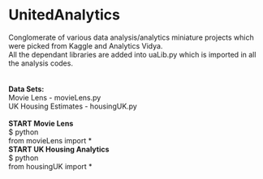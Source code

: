 # UnitedAnalytics</br>
Conglomerate of various data analysis/analytics miniature projects which were picked from Kaggle and Analytics Vidya.<br>
All the dependant libraries are added into uaLib.py which is imported in all the analysis codes.<br>
<br> <br>
<b> Data Sets: </b> <br>
Movie Lens - movieLens.py <br>
UK Housing Estimates - housingUK.py
<br> <br>
<b> START Movie Lens</b><br>
$ python <br>
from movieLens import * <br>
<b> START UK Housing Analytics</b><br>
$ python <br>
from housingUK import *
